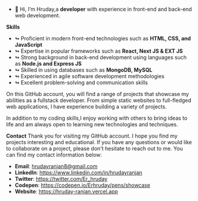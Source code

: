 - 👋 Hi, I’m Hruday,a **developer** with experience in front-end and back-end web development.

**Skills**
- ↬ Proficient in modern front-end technologies such as **HTML, CSS, and JavaScript**
- ↬ Expertise in popular frameworks such as **React, Next JS & EXT JS**
- ↬ Strong background in back-end development using languages such as **Node.js and Express JS**
- ↬ Skilled in using databases such as **MongoDB, MySQL**
- ↬ Experienced in agile software development methodologies
- ↬ Excellent problem-solving and communication skills

On this GitHub account, you will find a range of projects that showcase my abilities as a fullstack developer. From simple static websites to full-fledged web applications, I have experience building a variety of projects.

In addition to my coding skills,I enjoy working with others to bring ideas to life and am always open to learning new technologies and techniques.

**Contact**
Thank you for visiting my GitHub account. I hope you find my projects interesting and educational. If you have any questions or would like to collaborate on a project, please don't hesitate to reach out to me. You can find my contact information below:

- **Email**: hrudayranjan8@gmail.com
- **LinkedIn**: https://www.linkedin.com/in/hrudayranjan
- **Twitter**: https://twitter.com/Er_hruday
- **Codepen**: https://codepen.io/Erhruday/pens/showcase
- **Website**: https://hruday-ranjan.vercel.app
